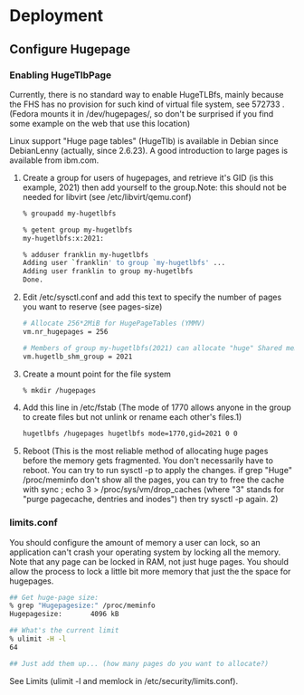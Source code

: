 # Deployment



## Configure Hugepage

### Enabling HugeTlbPage

Currently, there is no standard way to enable HugeTLBfs, mainly because the FHS has no provision for such kind of virtual file system, see 572733 . (Fedora mounts it in /dev/hugepages/, so don't be surprised if you find some example on the web that use this location)

Linux support "Huge page tables" (HugeTlb) is available in Debian since DebianLenny (actually, since 2.6.23). A good introduction to large pages is available from ibm.com.

1. Create a group for users of hugepages, and retrieve it's GID (is this example, 2021) then add yourself to the group.Note: this should not be needed for libvirt (see /etc/libvirt/qemu.conf)

	```bash
	% groupadd my-hugetlbfs
	
	% getent group my-hugetlbfs
	my-hugetlbfs:x:2021:
	
	% adduser franklin my-hugetlbfs
	Adding user `franklin' to group `my-hugetlbfs' ...
	Adding user franklin to group my-hugetlbfs
	Done.
	```
	
2. Edit /etc/sysctl.conf and add this text to specify the number of pages you want to reserve (see pages-size)

	```bash
	# Allocate 256*2MiB for HugePageTables (YMMV)
	vm.nr_hugepages = 256
	
	# Members of group my-hugetlbfs(2021) can allocate "huge" Shared memory segment 
	vm.hugetlb_shm_group = 2021
	```

3. Create a mount point for the file system

	```bash
	% mkdir /hugepages
	```

4. Add this line in /etc/fstab (The mode of 1770 allows anyone in the group to create files but not unlink or rename each other's files.1)

	```bash
	hugetlbfs /hugepages hugetlbfs mode=1770,gid=2021 0 0
	```

5. Reboot (This is the most reliable method of allocating huge pages before the memory gets fragmented. You don't necessarily have to reboot. You can try to run sysctl -p to apply the changes. if grep "Huge" /proc/meminfo don't show all the pages, you can try to free the cache with sync ; echo 3 > /proc/sys/vm/drop_caches (where "3" stands for "purge pagecache, dentries and inodes") then try sysctl -p again. 2)

### limits.conf

You should configure the amount of memory a user can lock, so an application can't crash your operating system by locking all the memory. Note that any page can be locked in RAM, not just huge pages. You should allow the process to lock a little bit more memory that just the the space for hugepages.

```bash
## Get huge-page size:
% grep "Hugepagesize:" /proc/meminfo
Hugepagesize:       4096 kB

## What's the current limit
% ulimit -H -l
64

## Just add them up... (how many pages do you want to allocate?)
```

See Limits (ulimit -l and memlock in /etc/security/limits.conf).
